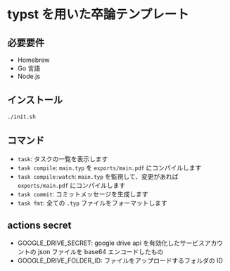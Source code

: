 # typst を用いた卒論テンプレート

## 必要要件

- Homebrew
- Go 言語
- Node.js

## インストール

```bash
./init.sh
```

## コマンド

- `task`: タスクの一覧を表示します
- `task compile`: `main.typ` を `exports/main.pdf` にコンパイルします
- `task compile:watch`: `main.typ` を監視して、変更があれば `exports/main.pdf` にコンパイルします
- `task commit`: コミットメッセージを生成します
- `task fmt`: 全ての `.typ` ファイルをフォーマットします

## actions secret

- GOOGLE_DRIVE_SECRET: google drive api を有効化したサービスアカウントの json ファイルを base64 エンコードしたもの
- GOOGLE_DRIVE_FOLDER_ID: ファイルをアップロードするフォルダの ID
